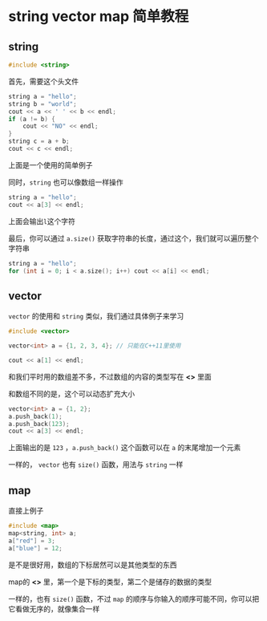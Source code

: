 # string vector map 简单教程

## string

```cpp
#include <string>
```

首先，需要这个头文件

```cpp
string a = "hello";
string b = "world";
cout << a << ' ' << b << endl;
if (a != b) {
    cout << "NO" << endl;
}
string c = a + b;
cout << c << endl;
```

上面是一个使用的简单例子

同时，`string` 也可以像数组一样操作

```cpp
string a = "hello";
cout << a[3] << endl;
```

上面会输出`l`这个字符

最后，你可以通过 `a.size()` 获取字符串的长度，通过这个，我们就可以遍历整个字符串

```cpp
string a = "hello";
for (int i = 0; i < a.size(); i++) cout << a[i] << endl;
```

## vector

`vector` 的使用和 `string` 类似，我们通过具体例子来学习

```cpp
#include <vector>

vector<int> a = {1, 2, 3, 4}; // 只能在C++11里使用

cout << a[1] << endl;
```

和我们平时用的数组差不多，不过数组的内容的类型写在 **<>** 里面

和数组不同的是，这个可以动态扩充大小

```cpp
vector<int> a = {1, 2};
a.push_back(1);
a.push_back(123);
cout << a[3] << endl;
```

上面输出的是 `123` ，`a.push_back()` 这个函数可以在 `a` 的末尾增加一个元素

一样的， `vector` 也有 `size()` 函数，用法与 `string` 一样

## map

直接上例子

```cpp
#include <map>
map<string, int> a;
a["red"] = 3;
a["blue"] = 12;
```

是不是很好用，数组的下标居然可以是其他类型的东西

map的 **<>** 里，第一个是下标的类型，第二个是储存的数据的类型

一样的，也有 `size()` 函数，不过 `map` 的顺序与你输入的顺序可能不同，你可以把它看做无序的，就像集合一样